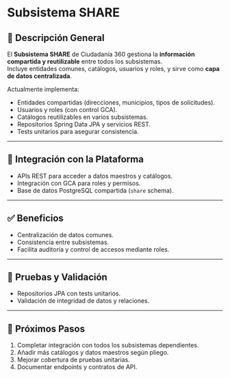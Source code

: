 # Subsistema SHARE

## 📌 Descripción General
El **Subsistema SHARE** de Ciudadanía 360 gestiona la **información compartida y reutilizable** entre todos los subsistemas.  
Incluye entidades comunes, catálogos, usuarios y roles, y sirve como **capa de datos centralizada**.

Actualmente implementa:
- Entidades compartidas (direcciones, municipios, tipos de solicitudes).
- Usuarios y roles (con control GCA).
- Catálogos reutilizables en varios subsistemas.
- Repositorios Spring Data JPA y servicios REST.
- Tests unitarios para asegurar consistencia.

---

## 📡 Integración con la Plataforma
- APIs REST para acceder a datos maestros y catálogos.
- Integración con GCA para roles y permisos.
- Base de datos PostgreSQL compartida (`share` schema).

---

## ✅ Beneficios
- Centralización de datos comunes.
- Consistencia entre subsistemas.
- Facilita auditoría y control de accesos mediante roles.

---

## 🧪 Pruebas y Validación
- Repositorios JPA con tests unitarios.
- Validación de integridad de datos y relaciones.

---

## 🚀 Próximos Pasos
1. Completar integración con todos los subsistemas dependientes.
2. Añadir más catálogos y datos maestros según pliego.
3. Mejorar cobertura de pruebas unitarias.
4. Documentar endpoints y contratos de API.
